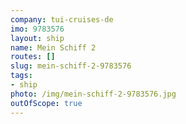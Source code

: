 ```yaml
---
company: tui-cruises-de
imo: 9783576
layout: ship
name: Mein Schiff 2
routes: []
slug: mein-schiff-2-9783576
tags:
- ship
photo: /img/mein-schiff-2-9783576.jpg
outOfScope: true
---
```

